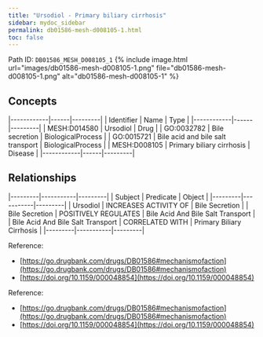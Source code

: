 ```yaml
---
title: "Ursodiol - Primary biliary cirrhosis"
sidebar: mydoc_sidebar
permalink: db01586-mesh-d008105-1.html
toc: false 
---
```



Path ID: `DB01586_MESH_D008105_1`
{% include image.html url="images/db01586-mesh-d008105-1.png" file="db01586-mesh-d008105-1.png" alt="db01586-mesh-d008105-1" %}

## Concepts

|------------|------|---------|
| Identifier | Name | Type    |
|------------|------|---------|
| MESH:D014580 | Ursodiol | Drug |
| GO:0032782 | Bile secretion | BiologicalProcess |
| GO:0015721 | Bile acid and bile salt transport | BiologicalProcess |
| MESH:D008105 | Primary biliary cirrhosis | Disease |
|------------|------|---------|

## Relationships

|---------|-----------|---------|
| Subject | Predicate | Object  |
|---------|-----------|---------|
| Ursodiol | INCREASES ACTIVITY OF | Bile Secretion |
| Bile Secretion | POSITIVELY REGULATES | Bile Acid And Bile Salt Transport |
| Bile Acid And Bile Salt Transport | CORRELATED WITH | Primary Biliary Cirrhosis |
|---------|-----------|---------|

Reference: 
  - [https://go.drugbank.com/drugs/DB01586#mechanismofaction](https://go.drugbank.com/drugs/DB01586#mechanismofaction)
  - [https://doi.org/10.1159/000048854](https://doi.org/10.1159/000048854)

Reference: 
  - [https://go.drugbank.com/drugs/DB01586#mechanismofaction](https://go.drugbank.com/drugs/DB01586#mechanismofaction)
  - [https://doi.org/10.1159/000048854](https://doi.org/10.1159/000048854)
